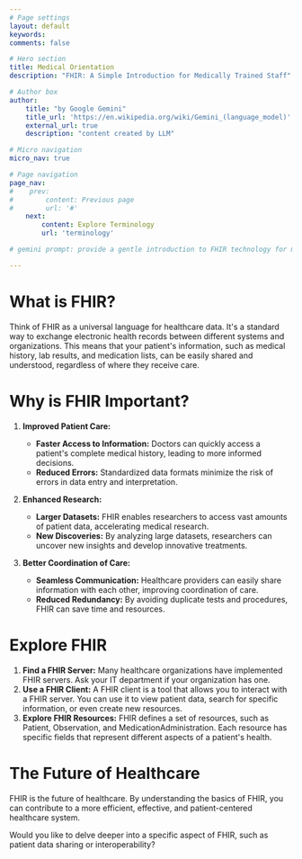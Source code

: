 ```yaml
---
# Page settings
layout: default
keywords:
comments: false

# Hero section
title: Medical Orientation
description: "FHIR: A Simple Introduction for Medically Trained Staff"

# Author box
author:
    title: "by Google Gemini"
    title_url: 'https://en.wikipedia.org/wiki/Gemini_(language_model)'
    external_url: true
    description: "content created by LLM"

# Micro navigation
micro_nav: true

# Page navigation
page_nav:
#    prev:
#        content: Previous page
#        url: '#'
    next:
        content: Explore Terminology
        url: 'terminology'

# gemini prompt: provide a gentle introduction to FHIR technology for medically trained staff. Suggest some simple experiments.

---
```


# What is FHIR?

Think of FHIR as a universal language for healthcare data. It's a standard way to exchange electronic health records between different systems and organizations. This means that your patient's information, such as medical history, lab results, and medication lists, can be easily shared and understood, regardless of where they receive care.

# Why is FHIR Important?

1. **Improved Patient Care:**
   * **Faster Access to Information:** Doctors can quickly access a patient's complete medical history, leading to more informed decisions.
   * **Reduced Errors:** Standardized data formats minimize the risk of errors in data entry and interpretation.

2. **Enhanced Research:**
   * **Larger Datasets:** FHIR enables researchers to access vast amounts of patient data, accelerating medical research.
   * **New Discoveries:** By analyzing large datasets, researchers can uncover new insights and develop innovative treatments.

3. **Better Coordination of Care:**
   * **Seamless Communication:** Healthcare providers can easily share information with each other, improving coordination of care.
   * **Reduced Redundancy:** By avoiding duplicate tests and procedures, FHIR can save time and resources.

# Explore FHIR

1. **Find a FHIR Server:** Many healthcare organizations have implemented FHIR servers. Ask your IT department if your organization has one. 
2. **Use a FHIR Client:** A FHIR client is a tool that allows you to interact with a FHIR server. You can use it to view patient data, search for specific information, or even create new resources.
3. **Explore FHIR Resources:** FHIR defines a set of resources, such as Patient, Observation, and MedicationAdministration. Each resource has specific fields that represent different aspects of a patient's health.

# The Future of Healthcare

FHIR is the future of healthcare. By understanding the basics of FHIR, you can contribute to a more efficient, effective, and patient-centered healthcare system. 
 
Would you like to delve deeper into a specific aspect of FHIR, such as patient data sharing or interoperability?
